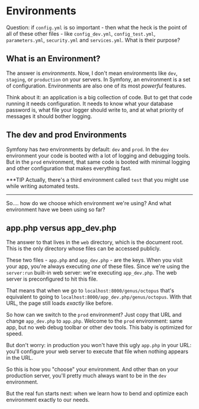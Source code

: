 # Environments

Question: if `config.yml` is so important - then what the heck is the point of all
of these other files - like `config_dev.yml`, `config_test.yml`, `parameters.yml`,
 `security.yml` and `services.yml`. What is their purpose?

## What is an Environment?

The answer is *environments*. Now, I don't mean environments like `dev`, `staging`,
or `production` on your servers. In Symfony, an environment is a set of configuration.
Environments are also one of its most *powerful* features.

Think about it: an application is a big collection of code. But to get that code
running it needs configuration. It needs to know what your database password is,
what file your logger should write to, and at what priority of messages it should
bother logging.

## The dev and prod Environments

Symfony has *two* environments by default: `dev` and `prod`. In the `dev` environment
your code is booted with a lot of logging and debugging tools. But in the `prod`
environment, that same code is booted with minimal logging and other configuration
that makes everything fast.

***TIP
Actually, there's a third environment called `test` that you might use while writing
automated tests.
***

So.... how do we choose which environment we're using? And what environment have
we been using so far?

## app.php versus app_dev.php

The answer to that lives in the `web` directory, which is the document root. This
is the only directory whose files can be accessed publicly.

These two files - `app.php` and `app_dev.php` - are the keys. When you visit your
app, you're always executing *one* of these files. Since we're using the `server:run`
built-in web server: we're executing `app_dev.php`. The web server is preconfigured
to hit this file.

That means that when we go to `localhost:8000/genus/octopus` that's equivalent to
going to `localhost:8000/app_dev.php/genus/octopus`. With that URL, the page still
loads *exactly* like before.

So how can we switch to the `prod` environment? Just copy that URL and change
`app_dev.php` to `app.php`. Welcome to the `prod` environment: same app, but no web
debug toolbar or other dev tools. This baby is optimized for speed.

But don't worry: in production you won't have this ugly `app.php` in your URL: you'll
configure your web server to execute that file when nothing appears in the URL.

So this is how you "choose" your environment. And other than on your production server,
you'll pretty much always want to be in the `dev` environment.

But the real fun starts next: when we learn how to bend and optimize each environment
exactly to our needs.
